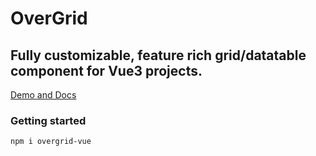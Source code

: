 # OverGrid

## Fully customizable, feature rich grid/datatable component for Vue3 projects.

<a href="https://overgrid.overcode.hu" target="_blank">Demo and Docs</a>

### Getting started

```
npm i overgrid-vue
```
